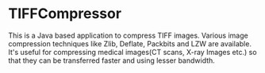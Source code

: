 TIFFCompressor
==============

This is a Java based application to compress TIFF images. Various image compression techniques like Zlib, Deflate, Packbits and LZW are available. It's useful for compressing medical images(CT scans, X-ray Images etc.) so that they can be transferred faster and using lesser bandwidth.
